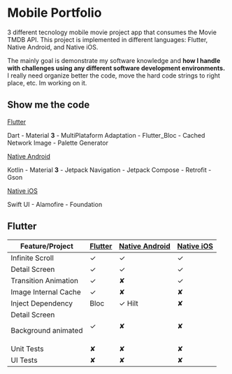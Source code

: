 <!DOCTYPE html>
<html lang="en">
<head>
  <meta charset="UTF-8">
  <meta name="viewport" content="width=device-width, initial-scale=1.0">
</head>
<body>

# Mobile Portfolio

3 different tecnology mobile movie project app that consumes the Movie TMDB API. 
This project is implemented in different languages: Flutter, Native Android, and Native iOS.


The mainly goal is demonstrate my software knowledge and <b>how I handle with challenges using any different software development environments.</b>
I really need organize better the code, move the hard code strings to right place, etc. Im working on it.

## Show me the code

[Flutter](#/portfolio_flutter/)<p>
Dart - Material <b>3</b> - MultiPlataform Adaptation - Flutter_Bloc - Cached Network Image - Palette Generator

[Native Android](https://github.com/CaioHAndradeLima/mobile_portfolio/tree/main/AndroidPortfolio)<p>
Kotlin - Material <b>3</b> - Jetpack Navigation - Jetpack Compose - Retrofit - Gson

[Native iOS](#iosMovie)<p>
Swift UI - Alamofire - Foundation



## Flutter

| Feature/Project         |  [Flutter](#portfolio_flutter)  | [Native Android](#AndroidPortfolio) | [Native iOS](#iosMovie)
|-------------------------|-----------------------|-----------------------------------|--------------------------|
| Infinite Scroll         | ✓                     | ✓                                 | ✓                        |
| Detail Screen           | ✓                     | ✓                                 | ✓                        |
| Transition Animation    | ✓                     | ✘                                 | ✓                        |
| Image Internal Cache    | ✓                     | ✘                                 | ✘                        |
| Inject Dependency       | Bloc                  | ✓ Hilt                            | ✘                        |
| Detail Screen<p>Background animated| ✓          | ✘                                 | ✘                        |
| Unit Tests              | ✘                     | ✘                                 | ✘                        |
| UI Tests                | ✘                     | ✘                                 | ✘                        |

</body>
</html>
